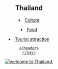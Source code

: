 <!DOCTYPE html>
<html lang="en">

<head>
    <meta charset="UTF-8">
    <meta name="viewport" content="width=device-width, initial-scale=1.0">
    <title>Thailand</title>
    <link rel="stylesheet" href="style.css">
</head>

<body>
    <header>
    <nav>
        <h1>Thailand</h1>
        <div class="box-item">
        <p><li></a><a href="Culture.html">Culture</li></p>
        </div>
        <div class="box-item">
        <p><li></a><a href="Food.html">Food</li></p>
        </div>
        <div class="box-item">
        <p><li></a><a href="Tourist attraction.html">Tourist attraction</li></p>
        </div>
            
            
            
    </header>
    </nav>
</body>
<main>
    <img src="pic/t1.png" alt="welcome to Thailand.">
</main>

</html>
